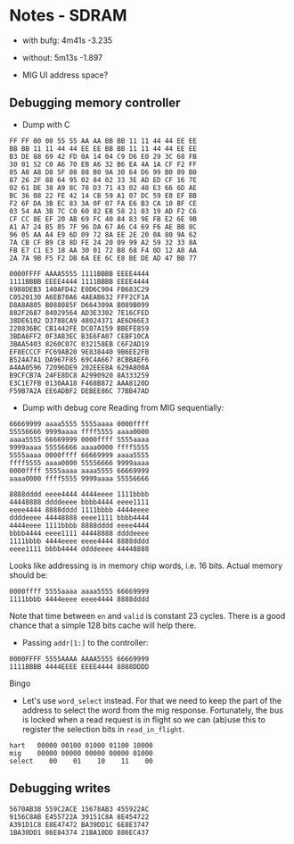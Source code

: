 # Notes - SDRAM

- with bufg: 4m41s -3.235
- without: 5m13s -1.897

- MIG UI  address space?

## Debugging memory controller

- Dump with C
```
FF FF 00 00 55 55 AA AA BB BB 11 11 44 44 EE EE
BB BB 11 11 44 44 EE EE BB BB 11 11 44 44 EE EE
B3 DE 88 69 42 FD 0A 14 04 C9 D6 E0 29 3C 68 FB
30 01 52 C0 A6 70 EB A6 32 B6 EA 4A 1A CF F2 FF
05 A8 A8 D8 5F 08 88 B0 9A 30 64 D6 99 B0 89 B0
87 26 2F 88 64 95 02 84 02 33 3E AD ED CF 16 7E
02 61 DE 38 A9 8C 78 D3 71 43 02 48 E3 66 6D AE
BC 36 08 22 FE 42 14 CB 59 A1 07 DC 59 E8 EF BB
F2 6F DA 3B EC 83 3A 0F 07 FA E6 B3 CA 10 BF CE
03 54 AA 3B 7C C0 60 82 EB 58 21 03 19 AD F2 C6
CF CC 8E EF 20 AB 69 FC 40 84 83 9E FB E2 6E 9B
A1 A7 24 B5 85 7F 96 DA 67 A6 C4 69 F6 AE BB 8C
96 05 AA A4 E9 6D 09 72 8A EE 2E 20 0A 80 9A 62
7A CB CF B9 C8 8D FE 24 20 09 99 A2 59 32 33 8A
FB E7 C1 E3 18 AA 30 01 72 B8 68 F4 0D 12 A8 AA
2A 7A 9B F5 F2 DB 6A EE 6C E8 BE DE AD 47 BB 77

0000FFFF AAAA5555 1111BBBB EEEE4444
1111BBBB EEEE4444 1111BBBB EEEE4444
6988DEB3 140AFD42 E0D6C904 FB683C29
C0520130 A6EB70A6 4AEAB632 FFF2CF1A
D8A8A805 B088085F D664309A B089B099
882F2687 84029564 AD3E3302 7E16CFED
38DE6102 D3788CA9 48024371 AE6D66E3
220836BC CB1442FE DC07A159 BBEFE859
3BDA6FF2 0F3A83EC B3E6FA07 CEBF10CA
3BAA5403 8260C07C 032158EB C6F2AD19
EF8ECCCF FC69AB20 9E838440 9B6EE2FB
B524A7A1 DA967F85 69C4A667 8CBBAEF6
A4AA0596 72096DE9 202EEE8A 629A800A
B9CFCB7A 24FE8DC8 A2990920 8A333259
E3C1E7FB 0130AA18 F468B872 AAA8120D
F59B7A2A EE6ADBF2 DEBEE86C 77BB47AD
```
- Dump with debug core
Reading from MIG sequentially:
```
66669999 aaaa5555 5555aaaa 0000ffff
55556666 9999aaaa ffff5555 aaaa0000
aaaa5555 66669999 0000ffff 5555aaaa
9999aaaa 55556666 aaaa0000 ffff5555
5555aaaa 0000ffff 66669999 aaaa5555
ffff5555 aaaa0000 55556666 9999aaaa
0000ffff 5555aaaa aaaa5555 66669999
aaaa0000 ffff5555 9999aaaa 55556666

8888dddd eeee4444 4444eeee 1111bbbb
44448888 ddddeeee bbbb4444 eeee1111
eeee4444 8888dddd 1111bbbb 4444eeee
ddddeeee 44448888 eeee1111 bbbb4444
4444eeee 1111bbbb 8888dddd eeee4444
bbbb4444 eeee1111 44448888 ddddeeee
1111bbbb 4444eeee eeee4444 8888dddd
eeee1111 bbbb4444 ddddeeee 44448888
```
Looks like addressing is in memory chip words, i.e. 16 bits.
Actual memory should be:
```
0000ffff 5555aaaa aaaa5555 66669999
1111bbbb 4444eeee eeee4444 8888dddd
```
Note that time between `en` and `valid` is constant 23 cycles. There is a good chance that a simple 128 bits cache will help there.
- Passing `addr[1:]` to the controller:
```
0000FFFF 5555AAAA AAAA5555 66669999
1111BBBB 4444EEEE EEEE4444 8888DDDD
```
Bingo
- Let's use `word_select` instead. For that we need to keep the part of the address to select the word from the mig response. Fortunately, the bus is locked when a read request is in flight so we can (ab)use this to register the selection bits in `read_in_flight`.
```
hart   00000 00100 01000 01100 10000
mig    00000 00000 00000 00000 01000
select    00    01    10    11    00
```
## Debugging writes
```
5670AB38 559C2ACE 15678AB3 455922AC 
9156C8AB E455722A 39151C8A 8E454722 
A391D1C8 E8E47472 BA39DD1C 6E8E3747 
1BA30DD1 86E84374 21BA10DD 886EC437 
```
